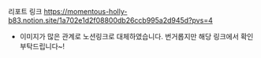 리포트 링크 
https://momentous-holly-b83.notion.site/1a702e1d2f08800db26ccb995a2d945d?pvs=4

- 이미지가 많은 관계로 노션링크로 대체하였습니다. 번거롭지만 해당 링크에서 확인 부탁드립니다~!
